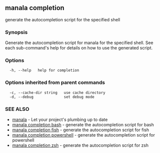 ## manala completion

generate the autocompletion script for the specified shell

### Synopsis


Generate the autocompletion script for manala for the specified shell.
See each sub-command's help for details on how to use the generated script.


### Options

```
  -h, --help   help for completion
```

### Options inherited from parent commands

```
  -c, --cache-dir string   use cache directory
  -d, --debug              set debug mode
```

### SEE ALSO

* [manala](manala.md)	 - Let your project's plumbing up to date
* [manala completion bash](manala_completion_bash.md)	 - generate the autocompletion script for bash
* [manala completion fish](manala_completion_fish.md)	 - generate the autocompletion script for fish
* [manala completion powershell](manala_completion_powershell.md)	 - generate the autocompletion script for powershell
* [manala completion zsh](manala_completion_zsh.md)	 - generate the autocompletion script for zsh

